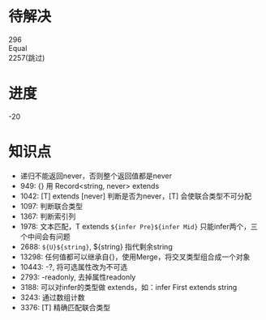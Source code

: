 # 待解决  
296  
Equal  
2257(跳过)

# 进度
-20

# 知识点
* 递归不能返回never，否则整个返回值都是never
* 949: {} 用 Record<string, never> extends
* 1042: [T] extends [never] 判断是否为never，[T] 会使联合类型不可分配
* 1097: 判断联合类型
* 1367: 判断索引列
* 1978: 文本匹配，T extends `${infer Pre}${infer Mid}` 只能infer两个，三个中间会有问题
* 2688: `${U}${string}`, ${string} 指代剩余string
* 13298: 任何值都可以继承自{}，使用Merge，将交叉类型组合成一个对象
* 10443: -?, 将可选属性改为不可选
* 2793: -readonly, 去掉属性readonly
* 3188: 可以对infer的类型做 extends，如：infer First extends string
* 3243: 通过数组计数
* 3376: [T] 精确匹配联合类型
